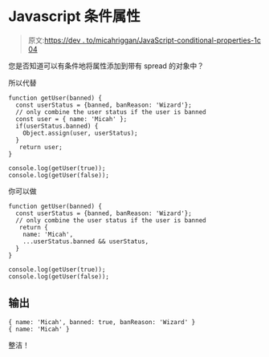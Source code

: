 # Javascript 条件属性

> 原文:[https://dev . to/micahriggan/JavaScript-conditional-properties-1c 04](https://dev.to/micahriggan/javascript-conditional-properties-1c04)

您是否知道可以有条件地将属性添加到带有 spread 的对象中？

所以代替

```
function getUser(banned) {
  const userStatus = {banned, banReason: 'Wizard'};
  // only combine the user status if the user is banned
  const user = { name: 'Micah' };
  if(userStatus.banned) {
    Object.assign(user, userStatus);
  }
   return user;
}

console.log(getUser(true));
console.log(getUser(false)); 
```

你可以做

```
function getUser(banned) {
  const userStatus = {banned, banReason: 'Wizard'};
  // only combine the user status if the user is banned
   return {
    name: 'Micah',
    ...userStatus.banned && userStatus,
  }
}

console.log(getUser(true));
console.log(getUser(false)); 
```

## [](#outputs)输出

```
{ name: 'Micah', banned: true, banReason: 'Wizard' }
{ name: 'Micah' } 
```

整洁！